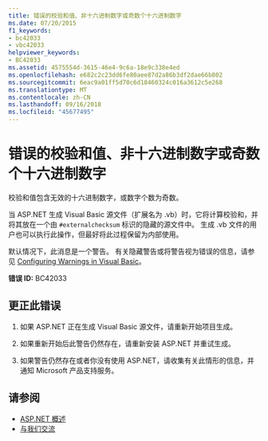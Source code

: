 ```yaml
---
title: 错误的校验和值、非十六进制数字或奇数个十六进制数字
ms.date: 07/20/2015
f1_keywords:
- bc42033
- vbc42033
helpviewer_keywords:
- BC42033
ms.assetid: 4575554d-3615-46e4-9c6a-18e9c338e4ed
ms.openlocfilehash: e682c2c23dd6fe80aee87d2a86b3df2dae66b802
ms.sourcegitcommit: 6eac9a01ff5d70c6d18460324c016a3612c5e268
ms.translationtype: MT
ms.contentlocale: zh-CN
ms.lasthandoff: 09/16/2018
ms.locfileid: "45677495"
---
```

# <a name="bad-checksum-value-non-hex-digits-or-odd-number-of-hex-digits"></a>错误的校验和值、非十六进制数字或奇数个十六进制数字
校验和值包含无效的十六进制数字，或数字个数为奇数。  
  
 当 ASP.NET 生成 Visual Basic 源文件（扩展名为 .vb）时，它将计算校验和，并将其放在一个由 `#externalchecksum` 标识的隐藏的源文件中。 生成 .vb 文件的用户也可以执行此操作，但最好将此过程保留为内部使用。  
  
 默认情况下，此消息是一个警告。 有关隐藏警告或将警告视为错误的信息，请参见 [Configuring Warnings in Visual Basic](/visualstudio/ide/configuring-warnings-in-visual-basic)。  
  
 **错误 ID:** BC42033  
  
## <a name="to-correct-this-error"></a>更正此错误  
  
1.  如果 ASP.NET 正在生成 Visual Basic 源文件，请重新开始项目生成。  
  
2.  如果重新开始后此警告仍然存在，请重新安装 ASP.NET 并重试生成。  
  
3.  如果警告仍然存在或者你没有使用 ASP.NET，请收集有关此情形的信息，并通知 Microsoft 产品支持服务。  
  
## <a name="see-also"></a>请参阅

- [ASP.NET 概述](/aspnet/overview)  
- [与我们交流](/visualstudio/ide/talk-to-us)
